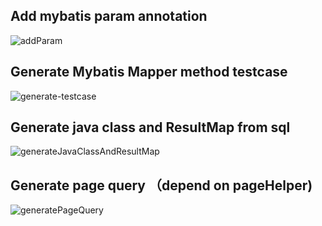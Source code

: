 ## Add mybatis param annotation 
![addParam](https://raw.githubusercontent.com/gejun123456/MyBatisCodeHelper-Pro/master/screenshots/addParamForOneClick.gif)


## Generate Mybatis Mapper method testcase

![generate-testcase](https://raw.githubusercontent.com/gejun123456/MyBatisCodeHelper-Pro/master/screenshots/generateTestCaseByClick.gif)


## Generate java class and ResultMap from sql

![generateJavaClassAndResultMap](https://raw.githubusercontent.com/gejun123456/MyBatisCodeHelper-Pro/master/screenshots/generateJavaClassAndResultMap.gif)


## Generate page query （depend on pageHelper)

![generatePageQuery](https://raw.githubusercontent.com/gejun123456/MyBatisCodeHelper-Pro/master/screenshots/generatePageQuery.gif)